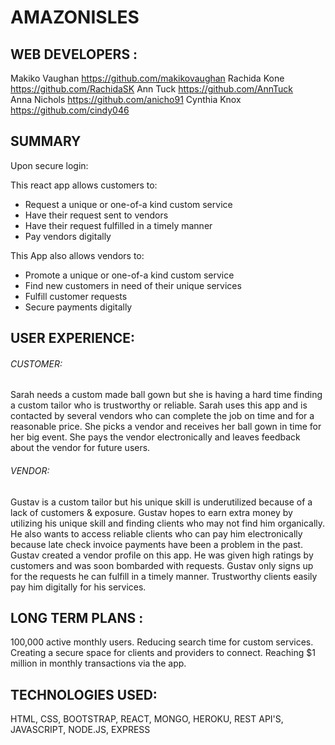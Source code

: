  # AMAZONISLES
 
## WEB DEVELOPERS : 
Makiko Vaughan https://github.com/makikovaughan 
Rachida Kone   https://github.com/RachidaSK
Ann Tuck       https://github.com/AnnTuck	
Anna Nichols   https://github.com/anicho91
Cynthia Knox   https://github.com/cindy046


## SUMMARY 
Upon secure login: 

This react app allows customers to: 
* Request a unique or one-of-a kind custom service
* Have their request sent to vendors 
* Have their request fulfilled in a timely manner 
* Pay vendors digitally   


This App also allows vendors to: 
* Promote a unique or one-of-a kind custom service
* Find new customers in need of their unique services
* Fulfill customer requests 
* Secure payments digitally


## USER EXPERIENCE: 

###### CUSTOMER:  
Sarah needs a custom made ball gown but she is having a hard time finding a custom tailor 
who is trustworthy or reliable. 
Sarah uses this app and is contacted by several vendors who can complete 
the job on time and for a reasonable price. She picks a vendor and receives her ball gown in time for her big event.  She pays the vendor electronically and leaves feedback about the vendor for future users. 

###### VENDOR: 
Gustav is a custom tailor but his unique skill is underutilized because of a lack of customers & exposure. 
Gustav hopes to earn extra money by utilizing his unique skill and finding clients who may not find him organically. 
He also wants to access reliable clients who can pay him electronically because late check invoice payments have been a problem in the past. 
Gustav created a vendor profile on this app. He was given high ratings by customers and 
was soon bombarded with requests. Gustav only signs up for the requests he can fulfill in a timely manner. Trustworthy clients easily pay him digitally for his services. 


## LONG TERM PLANS : 
100,000 active monthly users.
Reducing search time for custom services.
Creating a secure space for clients and providers to connect. 
Reaching $1 million in monthly transactions via the app.


## TECHNOLOGIES USED: 
HTML, CSS, BOOTSTRAP, REACT, MONGO, HEROKU, REST API'S, JAVASCRIPT, NODE.JS, EXPRESS 





